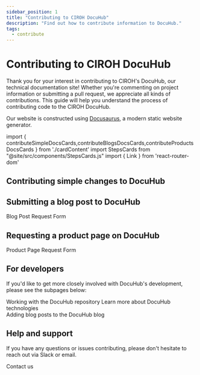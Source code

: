 ```yaml
---
sidebar_position: 1
title: "Contributing to CIROH DocuHub"
description: "Find out how to contribute information to DocuHub."
tags:
  - contribute
---
```


# Contributing to CIROH DocuHub

Thank you for your interest in contributing to CIROH's DocuHub, our technical documentation site! Whether you're commenting on project information or submitting a pull request, we appreciate all kinds of contributions. This guide will help you understand the process of contributing code to the CIROH DocuHub.

Our website is constructed using [Docusaurus](https://docusaurus.io/), a modern static website generator.

import { contributeSimpleDocsCards,contributeBlogsDocsCards,contributeProductsDocsCards } from './cardContent'
import StepsCards from "@site/src/components/StepsCards.js"
import { Link } from 'react-router-dom'

## Contributing simple changes to DocuHub

<StepsCards
  steps={contributeSimpleDocsCards}
  containerId="add-docs-steps"
/>

## Submitting a blog post to DocuHub
<StepsCards
  steps={contributeBlogsDocsCards}
  containerId="add-blogs-steps"
/>

<div style={{'display':'flex', 'justifyContent':'center'}}>
  <Link class="button button--active button--primary" to="https://github.com/CIROH-UA/ciroh-ua_website/issues/new?assignees=&labels=on-prem&projects=&template=blog-request.md">Blog Post Request Form</Link>
</div>

## Requesting a product page on DocuHub
<StepsCards
  steps={contributeProductsDocsCards}
  containerId="add-product-steps"
/>

<div style={{'display':'flex', 'justifyContent':'center'}}>
  <Link class="button button--active button--primary" to="https://github.com/CIROH-UA/ciroh-ua_website/issues/new?assignees=&labels=on-prem&projects=&template=product-request.md">Product Page Request Form</Link>
</div>

## For developers
If you'd like to get more closely involved with DocuHub's development, please see the subpages below:

<div style={{'display':'flex', 'justifyContent':'center'}}>
  <Link class="button button--active button--primary" to="/docs/contribute/repository" style={{'marginLeft':'1rem','marginRight':'1rem'}}>Working with the DocuHub repository</Link>
  <Link class="button button--active button--primary" to="/docs/contribute/technologies" style={{'marginLeft':'1rem','marginRight':'1rem'}}>Learn more about DocuHub technologies</Link>
</div>
<div style={{'display':'flex', 'justifyContent':'center', 'marginTop':'1rem'}}>
  <Link class="button button--active button--primary" to="/docs/contribute/blog" style={{'marginLeft':'1rem','marginRight':'1rem'}}>Adding blog posts to the DocuHub blog</Link>
</div>

## Help and support
If you have any questions or issues contributing, please don't hesitate to reach out via Slack or email.

<Link class="button button--active button--primary" to="/contact">Contact us</Link>


